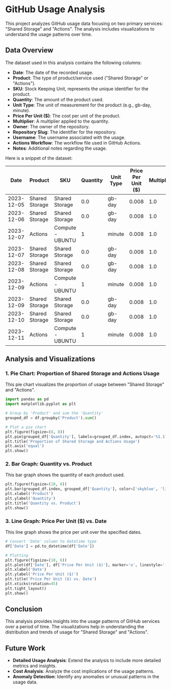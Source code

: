# GitHub Usage Analysis

This project analyzes GitHub usage data focusing on two primary services: "Shared Storage" and "Actions". The analysis includes visualizations to understand the usage patterns over time.

## Data Overview

The dataset used in this analysis contains the following columns:

- **Date**: The date of the recorded usage.
- **Product**: The type of product/service used ("Shared Storage" or "Actions").
- **SKU**: Stock Keeping Unit, represents the unique identifier for the product.
- **Quantity**: The amount of the product used.
- **Unit Type**: The unit of measurement for the product (e.g., gb-day, minute).
- **Price Per Unit ($)**: The cost per unit of the product.
- **Multiplier**: A multiplier applied to the quantity.
- **Owner**: The owner of the repository.
- **Repository Slug**: The identifier for the repository.
- **Username**: The username associated with the usage.
- **Actions Workflow**: The workflow file used in GitHub Actions.
- **Notes**: Additional notes regarding the usage.

Here is a snippet of the dataset:

| Date       | Product        | SKU            | Quantity | Unit Type | Price Per Unit ($) | Multiplier | Owner          | Repository Slug    | Username         | Actions Workflow                   | Notes                         |
|------------|----------------|----------------|----------|-----------|--------------------|------------|----------------|--------------------|------------------|------------------------------------|-------------------------------|
| 2023-12-05 | Shared Storage | Shared Storage | 0.0      | gb-day    | 0.008              | 1.0        |  SakshiKhare7 | API-Benchmarking   |                  |                                    |                               |
| 2023-12-06 | Shared Storage | Shared Storage | 0.0      | gb-day    | 0.008              | 1.0        |  SakshiKhare7 | API-Benchmarking   |                  |                                    |                               |
| 2023-12-07 | Actions        | Compute - UBUNTU| 1        | minute    | 0.008              | 1.0        |  SakshiKhare7 | open-sauced-goals  | SakshiKhare7  | .github/workflows/goals-caching.yml|                               |
| 2023-12-07 | Shared Storage | Shared Storage | 0.0      | gb-day    | 0.008              | 1.0        |  SakshiKhare7 | API-Benchmarking   |                  |                                    |                               |
| 2023-12-08 | Shared Storage | Shared Storage | 0.0      | gb-day    | 0.008              | 1.0        |  SakshiKhare7 | API-Benchmarking   |                  |                                    |                               |
| 2023-12-09 | Actions        | Compute - UBUNTU| 1        | minute    | 0.008              | 1.0        |  SakshiKhare7 | Leetcode-Submissions|  SakshiKhare7  | .github/workflows/sync_leetcode.yml|                               |
| 2023-12-09 | Shared Storage | Shared Storage | 0.0      | gb-day    | 0.008              | 1.0        | SakshiKhare7 | API-Benchmarking   |                  |                                    |                               |
| 2023-12-10 | Shared Storage | Shared Storage | 0.0      | gb-day    | 0.008              | 1.0        | SakshiKhare7 | API-Benchmarking   |                  |                                    |                               |
| 2023-12-11 | Actions        | Compute - UBUNTU| 1        | minute    | 0.008              | 1.0        | SakshiKhare7 | open-sauced-goals  |  SakshiKhare7   |                                    |                               |

## Analysis and Visualizations

### 1. Pie Chart: Proportion of Shared Storage and Actions Usage

This pie chart visualizes the proportion of usage between "Shared Storage" and "Actions".

```python
import pandas as pd
import matplotlib.pyplot as plt

# Group by 'Product' and sum the 'Quantity'
grouped_df = df.groupby('Product').sum()

# Plot a pie chart
plt.figure(figsize=(8, 8))
plt.pie(grouped_df['Quantity'], labels=grouped_df.index, autopct='%1.1f%%', startangle=90, colors=['skyblue', 'lightcoral'])
plt.title('Proportion of Shared Storage and Actions Usage')
plt.axis('equal')
plt.show()
```

### 2. Bar Graph: Quantity vs. Product

This bar graph shows the quantity of each product used.

```python
plt.figure(figsize=(10, 6))
plt.bar(grouped_df.index, grouped_df['Quantity'], color=['skyblue', 'lightcoral'])
plt.xlabel('Product')
plt.ylabel('Quantity')
plt.title('Quantity vs. Product')
plt.show()
```

### 3. Line Graph: Price Per Unit ($) vs. Date

This line graph shows the price per unit over the specified dates.

```python
# Convert 'Date' column to datetime type
df['Date'] = pd.to_datetime(df['Date'])

# Plotting
plt.figure(figsize=(10, 6))
plt.plot(df['Date'], df['Price Per Unit ($)'], marker='o', linestyle='-', color='b')
plt.xlabel('Date')
plt.ylabel('Price Per Unit ($)')
plt.title('Price Per Unit ($) vs. Date')
plt.xticks(rotation=45)
plt.tight_layout()
plt.show()
```

## Conclusion

This analysis provides insights into the usage patterns of GitHub services over a period of time. The visualizations help in understanding the distribution and trends of usage for "Shared Storage" and "Actions".

## Future Work

- **Detailed Usage Analysis**: Extend the analysis to include more detailed metrics and insights.
- **Cost Analysis**: Analyze the cost implications of the usage patterns.
- **Anomaly Detection**: Identify any anomalies or unusual patterns in the usage data.



